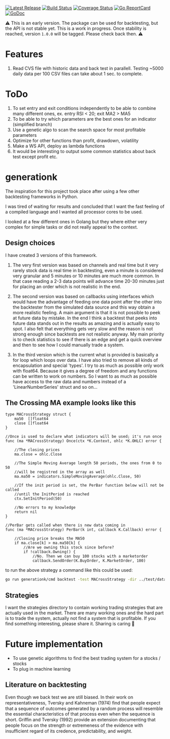 [![Latest Release](https://img.shields.io/github/release/0dayfall/generationk.svg)](https://github.com/0dayfall/generationk/releases)
[![Build Status](https://github.com/0dayfall/generationk/workflows/build/badge.svg)](https://github.com/0dayfall/generationk/actions)
[![Coverage Status](https://coveralls.io/repos/github/0dayfall/generationk/badge.svg?branch=master)](https://coveralls.io/github/0dayfall/generationk?branch=master)
[![Go ReportCard](http://goreportcard.com/badge/muesli/kmeans)](http://goreportcard.com/report/0dayfall/generationk)
[![GoDoc](https://godoc.org/github.com/golang/gddo?status.svg)](https://pkg.go.dev/github.com/0dayfall/generationk)

⚠️ This is an early version. The package can be used for backtesting, but the API is not stable yet. This is a work in progress. Once stability is reached, version `1.0.0` will be tagged. Please check back then. ⚠️


# Features

1. Read CVS file with historic data and back test in parallell. Testing ~5000 daily data per 100 CSV files can take about 1 sec. to complete.

# ToDo

1. To set entry and exit conditions independently to be able to combine many different ones, ex. entry RSI < 20; exit MA2 > MA5
2. To be able to try which parameters are the best ones for an indicator (simplified branch)
3. Use a genetic algo to scan the search space for most profitable parameters
4. Optimize for other functions than profit, drawdown, volatility
5. Make a WS API, deploy as lambda functions
6. It would be interesting to output some common statistics about back test except profit etc.

# generationk
The inspiration for this project took place after using a few other backtesting frameworks in Python. 

I was tired of waiting for results and concluded that I want the fast feeling of a compiled language and I wanted all processor cores to be used.

I looked at a few different ones in Golang but they where either very complex for simple tasks or did not really appeal to the context.

## Design choices
I have created 3 versions of this framework. 
1. The very first version was based on channels and real time but it very rarely stock data is real time in backtesting, even a minute is considered very granular and 5 minutes or 10 minutes are much more common. In that case reading a 2-3 data points will advance time 20-30 minutes just for placing an order which is not realistic in the end.

2. The second version was based on callbacks using interfaces which would have the advantage of feeding one
data point after the other into the backtester from the simulated data source and this way obtain a more
realistic feeling. A main argument is that it is not possible to peek at future data by mistake. In the end
I think a backtest that peeks into future data stands out in the results as amazing and is actually easy to spot. I also felt that everything gets very slow and the reason is not strong enough since backtests are not
realistic anyway. My main priority is to check statistics to see if there is an edge and get a quick overview and then to see how I could manually trade a system.

3. In the third version which is the current what is provided is basically a for loop which loops over data. I have also tried to remove all kinds of encapsulation and special 'types'. I try to as much as possible only work with float64. Because it gives a degree of freedom and any functions can be written to work on numbers. So I want to as much as possible have access to the raw data and numbers instead of a 'LinearNumberSeries' struct and so on...

## The Crossing MA example looks like this
```golang
type MACrossStrategy struct {
	ma50  []float64
	close []float64
}

//Once is used to declare what indicators will be used; it's run once
func (ma *MACrossStrategy) Once(ctx *K.Context, ohlc *K.OHLC) error {

	//The closing prices
	ma.close = ohlc.Close

	//The Simple Moving Average length 50 periods, the ones from 0 to 50 
	//will be registred in the array as well
	ma.ma50 = indicators.SimpleMovingAverage(ohlc.Close, 50)

	//If the init period is set, the PerBar function below will not be called 
	//until the InitPeriod is reached
	ctx.SetInitPeriod(50)

	//No errors to my knowledge
	return nil
}

//PerBar gets called when there is new data coming in
func (ma *MACrossStrategy) PerBar(k int, callback K.Callback) error {

	//Closing price breaks the MA50
	if ma.close[k] > ma.ma50[k] {
		//Are we owning this stock since before?
		if !callback.Owning() {
			//No. Then we can buy 100 stocks with a marketorder
			callback.SendOrder(K.BuyOrder, K.MarketOrder, 100)

```

to run the above strategy a command like this could be used:
```bash
go run generationk/cmd backtest -test MACrossStrategy -dir ../test/data/CSV2/ -fromDate 01/01/2015
```

## Strategies
I want the strategies directory to contain working trading strategies that are actually used in the market. There are many working ones and the hard part is to trade the system, actually not find a system that is profitable. If you find something interesting, please share it. Sharing is caring 🤗

# Future implementation
* To use genetic algorithms to find the best trading system for a stocks / stocks
* To plug in machine learning

## Literature on backtesting

Even though we back test we are still biased. In their work on representativeness, Tversky and Kahneman (1974) ﬁnd that people expect that a sequence of outcomes generated by a
random process will resemble the essential characteristics of that process even when the sequence is short. Griﬃn and Tversky (1992) provide an extension documenting that people focus on the strength or extremeness of the evidence with insuﬃcient regard of its credence, predictability, and weight.
